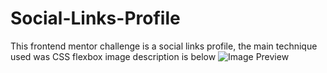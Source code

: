 # Social-Links-Profile
This frontend mentor challenge is a social links profile, the main technique used was CSS flexbox
image description is below
![Image Preview](view.jpeg)
